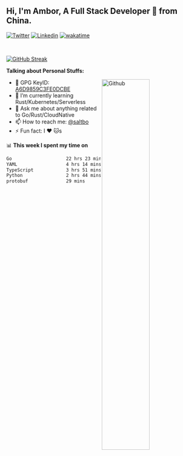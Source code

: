 ## Hi, I'm Ambor, A Full Stack Developer 🚀 from China.

[![Twitter](https://img.shields.io/badge/-saltbo-1ca0f1?style=flat&logo=twitter&logoColor=white)](https://twitter.com/rdsaltbo)
[![Linkedin](https://img.shields.io/badge/-saltbo-blue?style=flat&logo=Linkedin&logoColor=white)](https://www.linkedin.com/in/saltbo/)
[![wakatime](https://wakatime.com/badge/user/f82b1c77-faab-48cd-aef5-a12c0aff104b.svg)](https://wakatime.com/@f82b1c77-faab-48cd-aef5-a12c0aff104b)

&nbsp;  

[![GitHub Streak](http://github-readme-streak-stats.herokuapp.com?user=saltbo&hide_border=true&date_format=M%20j%5B%2C%20Y%5D)](https://git.io/streak-stats)

**Talking about Personal Stuffs:**
<!-- Any image aligned to the right. Beware the width  -->
<img width="50%" align="right" alt="Github" src="https://raw.githubusercontent.com/saltbo/saltbo/master/images/git-header.svg" />

- 🤘 GPG KeyID: [A6D9859C3FE0DCBE](https://saltbo.cn/pgp_keys.asc)
- 🌱 I’m currently learning Rust/Kubernetes/Serverless
- 💬 Ask me about anything related to Go/Rust/CloudNative
- 📫 How to reach me: [@saltbo](https://t.me/saltbo)
- ⚡ Fun fact: I :heart: :cat:s


📊 **This week I spent my time on**
<!--START_SECTION:waka-->

```txt
Go                    22 hrs 23 mins  ███████████████▓░░░░░░░░░   62.64 %
YAML                  4 hrs 14 mins   ███░░░░░░░░░░░░░░░░░░░░░░   11.88 %
TypeScript            3 hrs 51 mins   ██▓░░░░░░░░░░░░░░░░░░░░░░   10.78 %
Python                2 hrs 44 mins   ██░░░░░░░░░░░░░░░░░░░░░░░   07.66 %
protobuf              29 mins         ▒░░░░░░░░░░░░░░░░░░░░░░░░   01.40 %
```

<!--END_SECTION:waka-->
